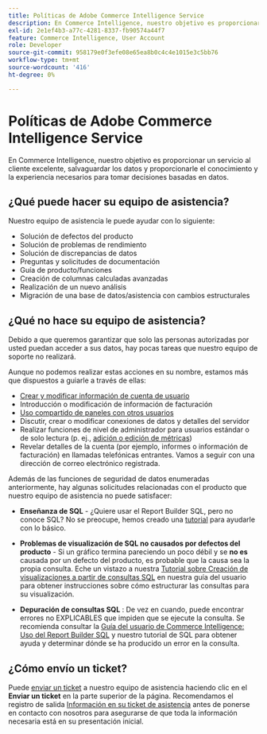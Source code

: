 ```yaml
---
title: Políticas de Adobe Commerce Intelligence Service
description: En Commerce Intelligence, nuestro objetivo es proporcionar un servicio al cliente excelente, salvaguardar los datos y proporcionarle el conocimiento y la experiencia necesarios para tomar decisiones basadas en datos.
exl-id: 2e1ef4b3-a77c-4281-8337-fb90574a44f7
feature: Commerce Intelligence, User Account
role: Developer
source-git-commit: 958179e0f3efe08e65ea8b0c4c4e1015e3c5bb76
workflow-type: tm+mt
source-wordcount: '416'
ht-degree: 0%

---
```


# Políticas de Adobe Commerce Intelligence Service

En Commerce Intelligence, nuestro objetivo es proporcionar un servicio al cliente excelente, salvaguardar los datos y proporcionarle el conocimiento y la experiencia necesarios para tomar decisiones basadas en datos.

## ¿Qué puede hacer su equipo de asistencia?

Nuestro equipo de asistencia le puede ayudar con lo siguiente:

* Solución de defectos del producto
* Solución de problemas de rendimiento
* Solución de discrepancias de datos
* Preguntas y solicitudes de documentación
* Guía de producto/funciones
* Creación de columnas calculadas avanzadas
* Realización de un nuevo análisis
* Migración de una base de datos/asistencia con cambios estructurales

## ¿Qué no hace su equipo de asistencia?

Debido a que queremos garantizar que solo las personas autorizadas por usted puedan acceder a sus datos, hay pocas tareas que nuestro equipo de soporte no realizará.

Aunque no podemos realizar estas acciones en su nombre, estamos más que dispuestos a guiarle a través de ellas:

* [Crear y modificar información de cuenta de usuario](/docs/commerce-business-intelligence/mbi/administrator/user-mgmt/user-management.html)
* Introducción o modificación de información de facturación
* [Uso compartido de paneles con otros usuarios](/docs/commerce-business-intelligence/mbi/build/dashboards/share-dashboard-with-users.html?lang=en)
* Discutir, crear o modificar conexiones de datos y detalles del servidor
* Realizar funciones de nivel de administrador para usuarios estándar o de solo lectura (p. ej., [adición o edición de métricas](/docs/commerce-business-intelligence/mbi/build/reports/ess-manage-data-metrics.html))
* Revelar detalles de la cuenta (por ejemplo, informes o información de facturación) en llamadas telefónicas entrantes. Vamos a seguir con una dirección de correo electrónico registrada.

Además de las funciones de seguridad de datos enumeradas anteriormente, hay algunas solicitudes relacionadas con el producto que nuestro equipo de asistencia no puede satisfacer:

* **Enseñanza de SQL** - ¿Quiere usar el Report Builder SQL, pero no conoce SQL? No se preocupe, hemos creado una [tutorial](/docs/commerce-business-intelligence/mbi/analyze/sql/sql-rpt-bldr.html) para ayudarle con lo básico.

* **Problemas de visualización de SQL no causados por defectos del producto** - Si un gráfico termina pareciendo un poco débil y se **no es** causada por un defecto del producto, es probable que la causa sea la propia consulta. Eche un vistazo a nuestra [Tutorial sobre Creación de visualizaciones a partir de consultas SQL](/docs/commerce-business-intelligence/mbi/tutorials/create-visuals-from-sql.html) en nuestra guía del usuario para obtener instrucciones sobre cómo estructurar las consultas para su visualización.
* **Depuración de consultas SQL** : De vez en cuando, puede encontrar errores no EXPLICABLES que impiden que se ejecute la consulta. Se recomienda consultar la [Guía del usuario de Commerce Intelligence: Uso del Report Builder SQL](/docs/commerce-business-intelligence/mbi/analyze/sql/sql-rpt-bldr.html) y nuestro tutorial de SQL para obtener ayuda y determinar dónde se ha producido un error en la consulta.

## ¿Cómo envío un ticket?

Puede [enviar un ticket](/help/help-center-guide/help-center/magento-help-center-user-guide.md#submit-ticket) a nuestro equipo de asistencia haciendo clic en el **Enviar un ticket** en la parte superior de la página. Recomendamos el registro de salida [Información en su ticket de asistencia](/help/help-center-guide/help-center/magento-help-center-user-guide.md#info-in-support-ticket) antes de ponerse en contacto con nosotros para asegurarse de que toda la información necesaria está en su presentación inicial.
